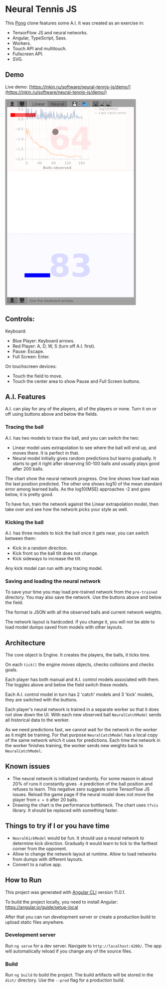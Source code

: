 # Neural Tennis JS

This [Pong](https://en.wikipedia.org/wiki/Pong) clone features some A.I. It was created as an exercise in:
- TensorFlow JS and neural networks.
- Angular, TypeScript, Sass.
- Workers.
- Touch API and multitouch.
- Fullscreen API.
- SVG.

## Demo
Live demo: [https://inkin.ru/software/neural-tennis-js/demo/](https://inkin.ru/software/neural-tennis-js/demo/)

![Screenshot](screen1.png)

## Controls:
Keyboard:
- Blue Player: Keyboard arrows.
- Red Player: A, D, W, S (turn off A.I. first).
- Pause: Escape.
- Full Screen: Enter.

On touchscreen devices:
- Touch the field to move.
- Touch the center area to show Pause and Full Screen buttons.

## A.I. Features

A.I. can play for any of the players, all of the players or none.
Turn it on or off using buttons above and below the fields.

### Tracing the ball

A.I. has two models to trace the ball, and you can switch the two:
- Linear model uses extrapolation to see where the ball will end up, and moves there. It is perfect in that.
- Neural model initially gives random predictions but learns gradually. It starts to get it right after observing 50-100 balls and usually plays good after 200 balls.

The chart show the neural network progress. One line shows how bad was the last position predicted. The other one shows log10 of the mean standard error among learned balls. As the log10(MSE) approaches -2 and goes below, it is pretty good.

To have fun, train the network against the Linear extrapolation model, then take over and see how the network picks your style as well.

### Kicking the ball

A.I. has three models to kick the ball once it gets near, you can switch between them:
- Kick in a random direction.
- Kick front so the ball tilt does not change.
- Kick sideways to increase the tilt.

Any kick model can run with any tracing model.

### Saving and loading the neural network

To save your time you may load pre-trained network from the `pre-trained` directory. You may also save the network. Use the buttons above and below the field.

The format is JSON with all the observed balls and current network weights.

The network layout is hardcoded. If you change it, you will not be able to load model dumps saved from models with other layouts.

## Architecture

The core object is Engine. It creates the players, the balls, it ticks time.

On each `tick()` the engine moves objects, checks collisions and checks goals.

Each player has both manual and A.I. control models associated with them. The toggles above and below the field switch these models.

Each A.I. control model in turn has 2 'catch' models and 3 'kick' models, they are switched with the buttons.

Each player's neural network is trained in a separate worker so that it does not slow down the UI. With each new observed ball `NeuralCatchModel` sends all historical data to the worker.

As we need predictions fast, we cannot wait for the network in the worker as it might be training. For that purpose `NeuralCatchModel` has a local copy of the same network which it uses for predictions. Each time the network in the worker finishes training, the worker sends new weights back to `NeuralCatchModel`.

## Known issues

- The neural network is initialized randomly. For some reason in about 20% of runs it constantly gives `-0` prediction of the ball position and refuses to learn. This negative zero suggests some TensorFlow JS issues. Reload the game page if the neural model does not move the player from `x ≈ 0` after 20 balls.
- Drawing the chart is the performance bottleneck. The chart uses `tfvis` library. It should be replaced with something faster. 

## Things to try if I or you have time

- `NeuralKickModel` would be fun. It should use a neural network to determine kick direction. Gradually it would learn to tick to the farthest corner from the opponent.
- Allow to change the network layout at runtime. Allow to load networks from dumps with different layouts.
- Convert to a native app.

## How to Run
This project was generated with [Angular CLI](https://github.com/angular/angular-cli) version 11.0.1.

To build the project locally, you need to install Angular: https://angular.io/guide/setup-local

After that you can run development server or create a production build to upload static files anywhere. 

### Development server

Run `ng serve` for a dev server. Navigate to `http://localhost:4200/`. The app will automatically reload if you change any of the source files.

### Build

Run `ng build` to build the project. The build artifacts will be stored in the `dist/` directory. Use the `--prod` flag for a production build.
